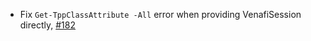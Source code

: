 - Fix `Get-TppClassAttribute -All` error when providing VenafiSession directly, [#182](https://github.com/Venafi/VenafiPS/issues/182)
